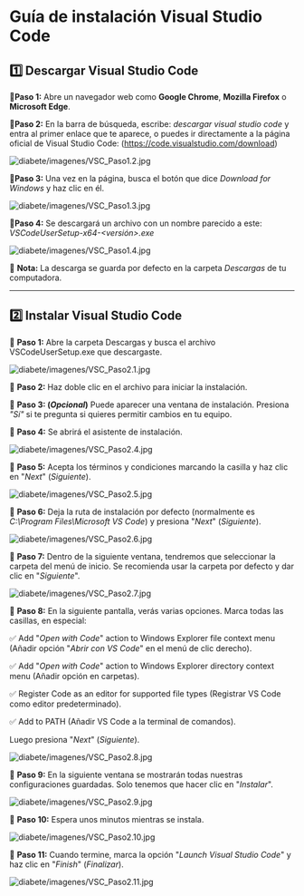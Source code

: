 # Guía de instalación Visual Studio Code 

## 1️⃣ Descargar Visual Studio Code

🔹**Paso 1:** Abre un navegador web como **Google Chrome**, **Mozilla Firefox** o **Microsoft Edge**.

🔹**Paso 2:** En la barra de búsqueda, escribe: *descargar visual studio code* y entra al primer enlace que te aparece, o puedes ir directamente a la página oficial de Visual Studio Code: (https://code.visualstudio.com/download)

![diabete/imagenes/VSC_Paso1.2.jpg](https://github.com/adiacla/diabetes/blob/main/imagenes/VSC_Paso1.2.jpg?raw=true)

🔹**Paso 3:** Una vez en la página, busca el botón que dice *Download for Windows* y haz clic en él.

![diabete/imagenes/VSC_Paso1.3.jpg](https://github.com/adiacla/diabetes/blob/main/imagenes/VSC_Paso1.3.jpg?raw=true)

🔹**Paso 4:** Se descargará un archivo con un nombre parecido a este: *VSCodeUserSetup-x64-<versión>.exe*

![diabete/imagenes/VSC_Paso1.4.jpg](https://github.com/adiacla/diabetes/blob/main/imagenes/VSC_Paso1.4.jpg?raw=true)

📂 **Nota:** La descarga se guarda por defecto en la carpeta *Descargas* de tu computadora.

---

## 2️⃣ Instalar Visual Studio Code

🔹 **Paso 1:** Abre la carpeta Descargas y busca el archivo VSCodeUserSetup.exe que descargaste.

![diabete/imagenes/VSC_Paso2.1.jpg](https://github.com/adiacla/diabetes/blob/main/imagenes/VSC_Paso2.1.jpg?raw=true)

🔹 **Paso 2:** Haz doble clic en el archivo para iniciar la instalación.

🔹 **Paso 3: (*Opcional*)** Puede aparecer una ventana de instalación. Presiona *"Sí"* si te pregunta si quieres permitir cambios en tu equipo.

🔹 **Paso 4:** Se abrirá el asistente de instalación. 

![diabete/imagenes/VSC_Paso2.4.jpg](https://github.com/adiacla/diabetes/blob/main/imagenes/VSC_Paso2.4.jpg?raw=true)

🔹 **Paso 5:** Acepta los términos y condiciones marcando la casilla y haz clic en "*Next*" (*Siguiente*).

![diabete/imagenes/VSC_Paso2.5.jpg](https://github.com/adiacla/diabetes/blob/main/imagenes/VSC_Paso2.5.jpg?raw=true)

🔹 **Paso 6:** Deja la ruta de instalación por defecto (normalmente es *C:\Program Files\Microsoft VS Code*) y presiona "*Next*" (*Siguiente*).

![diabete/imagenes/VSC_Paso2.6.jpg](https://github.com/adiacla/diabetes/blob/main/imagenes/VSC_Paso2.6.jpg?raw=true)

🔹 **Paso 7:** Dentro de la siguiente ventana, tendremos que seleccionar la carpeta del menú de inicio. Se recomienda usar la carpeta por defecto y dar clic en "*Siguiente*".

![diabete/imagenes/VSC_Paso2.7.jpg](https://github.com/adiacla/diabetes/blob/main/imagenes/VSC_Paso2.7.jpg?raw=true)

🔹 **Paso 8:** En la siguiente pantalla, verás varias opciones. Marca todas las casillas, en especial:

✅ Add "*Open with Code*" action to Windows Explorer file context menu (Añadir opción "*Abrir con VS Code*" en el menú de clic derecho).

✅ Add "*Open with Code*" action to Windows Explorer directory context menu (Añadir opción en carpetas).

✅ Register Code as an editor for supported file types (Registrar VS Code como editor predeterminado).

✅ Add to PATH (Añadir VS Code a la terminal de comandos).

   Luego presiona "*Next*" (*Siguiente*).

![diabete/imagenes/VSC_Paso2.8.jpg](https://github.com/adiacla/diabetes/blob/main/imagenes/VSC_Paso2.8.jpg?raw=true)

🔹 **Paso 9:** En la siguiente ventana se mostrarán todas nuestras configuraciones guardadas. Solo tenemos que hacer clic en "*Instalar*".

![diabete/imagenes/VSC_Paso2.9.jpg](https://github.com/adiacla/diabetes/blob/main/imagenes/VSC_Paso2.9.jpg?raw=true)

🔹 **Paso 10:** Espera unos minutos mientras se instala.

![diabete/imagenes/VSC_Paso2.10.jpg](https://github.com/adiacla/diabetes/blob/main/imagenes/VSC_Paso2.10.jpg?raw=true)

🔹 **Paso 11:** Cuando termine, marca la opción "*Launch Visual Studio Code*" y haz clic en "*Finish*" (*Finalizar*).

![diabete/imagenes/VSC_Paso2.11.jpg](https://github.com/adiacla/diabetes/blob/main/imagenes/VSC_Paso2.11.jpg?raw=true)

